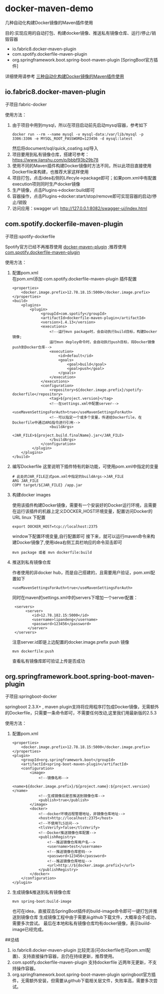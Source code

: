 # docker-maven-demo

几种自动化构建Docker镜像的Maven插件使用

目的:实现应用的自动打包、构建docker镜像、推送私有镜像仓库、运行/停止/销毁容器
- io.fabric8.docker-maven-plugin
- com.spotify.dockerfile-maven-plugin
- org.springframework.boot.spring-boot-maven-plugin [SpringBoot官方插件]  

详细使用请参考 [三种自动化构建Docker镜像的Maven插件使用](https://www.jianshu.com/p/6e5123f2e0b5)

## io.fabric8.docker-maven-plugin
子项目:fabric-docker

使用方法：
1) 由于项目中用到mysql，所以在项目启动前先启动mysql容器，参考如下
   ~~~
   docker run --rm --name mysql -v mysql-data:/var/lib/mysql -p 3306:3306 -e MYSQL_ROOT_PASSWORD=123456 -d mysql:latest
   ~~~
   然后将document/sql/quick_coating.sql导入
1) 项目要用到私有镜像仓库，搭建可参考：https://www.jianshu.com/p/bbbf93b29b78    
1) 使用不同的Maven插件构建Docker镜像时方法不同，所以此项目直接使用Dockerfile来构建，也推荐大家这样使用   
1) 项目打包，点击idea右侧的Lifecyle->package即可；如果pom.xml中有配置execution项则同时生产docker镜像
1) 生产镜像，点击Plugins->docker:build即可
1) 容器操作，点击Plugins->docker:start/stop/remove即可实现容器的启动/停止/销毁 
1) 访问应用：swagger url: http://127.0.0.1:8082/swagger-ui/index.html

## com.spotify.dockerfile-maven-plugin
子项目:spotify-dockerfile

Spotify官方已经不再推荐使用 [docker-maven-plugin](https://github.com/spotify/docker-maven-plugin) ;推荐使用 [com.spotify.dockerfile-maven-plugin](https://github.com/spotify/dockerfile-maven)

使用方法：
1) 配置pom.xml  
   在pom.xml添加 com.spotify.dockerfile-maven-plugin 插件配置
   ~~~
   <properties>
       <docker.image.prefix>12.78.18.15:5000</docker.image.prefix>
   </properties>
   <build>
       <plugins>
           <plugin>
                <groupId>com.spotify</groupId>
                <artifactId>dockerfile-maven-plugin</artifactId>
                <version>1.4.13</version>
                <executions>
                    <!--运行mvn package时，会自动执行build目标，构建Docker镜像;
                    运行mvn deploy命令时，会自动执行push目标，将Docker镜像push到Docker仓库-->
                    <execution>
                        <id>default</id>
                        <goals>
                            <goal>build</goal>
                            <goal>push</goal>
                        </goals>
                    </execution>
                </executions>
                <configuration>
                    <repository>${docker.image.prefix}/spotify-dockerfile</repository>
                    <tag>${project.version}</tag>
                    <!--在settings.xml中配置server-->
                    <useMavenSettingsForAuth>true</useMavenSettingsForAuth>
                    <!--可以指定一个或多个变量，传递给Dockerfile，在Dockerfile中通过ARG指令进行引用-->
                    <buildArgs>
                        <JAR_FILE>${project.build.finalName}.jar</JAR_FILE>
                    </buildArgs>
                </configuration>
            </plugin>
       </plugins>
   </build>
   ~~~
2) 编写Dockerfile
   这里说明下插件特有的新功能，可使用pom.xml中指定的变量
   ~~~
   # 此处的JAR_FILE正式pom.xml中指定的buildArgs->JAR_FILE
   ARG JAR_FILE
   COPY target/${JAR_FILE} /app.jar
   ~~~
3) 构建docker images

   使用该插件构建Docker镜像，需要有一个安装好的Docker运行环境，且需要在运行该插件的机器上定义DOCKER_HOST环境变量，配置访问Docker的URL
   linux 下配置
   ~~~
   export DOCKER_HOST=tcp://localhost:2375
   ~~~
   window下配置环境变量,自行配置即可
   接下来，就可以运行maven命令来构建Docker镜像了,使用idea右侧工具栏响应的命令双击即可
   ~~~
   mvn package 或者 mvn dockerfile:build
   ~~~
4) 推送到私有镜像仓库
   
   作者使用的非docker hub，而是自己搭建的，且需要用户验证，pom.xml配置如下
   ~~~
   <useMavenSettingsForAuth>true</useMavenSettingsForAuth>
   ~~~
   同时在maven的settings.xml中的servers下增加一个server配置：
   ~~~
    <servers>
         <server>
            <id>12.78.182.15:5000</id>
            <username>lipandeng</username>
            <password>123456</password>
          </server>
    </servers>
   ~~~
   注意server.id即是上边配置的docker.image.prefix
   push 镜像
   ~~~
   mvn dockerfile:push
   ~~~
   查看私有镜像库即可验证上传是否成功

## org.springframework.boot.spring-boot-maven-plugin
子项目:springboot-docker

springboot 2.3.X+ , maven plugin支持将应用程序打包成Docker镜像，无需额外的Dockerfile，只需要一条命令即可，不需要任何改动,这里我们用最新版的2.5.3

使用方法：
1) 配置pom.xml
   ~~~
   <properties>
       <docker.image.prefix>12.78.18.15:5000</docker.image.prefix>
   </properties>
   <plugin>
       <groupId>org.springframework.boot</groupId>
       <artifactId>spring-boot-maven-plugin</artifactId>
       <configuration> 
           <image>
               <!--镜像名称-->
               <name>${docker.image.prefix}/${project.name}:${project.version}</name>
               <!--生成镜像后是否推送到镜像仓库-->
               <publish>true</publish>
           </image> 
           <docker>
               <!--docker环境远程管理地址，非镜像仓库地址-->
               <host>http://localhost:2375</host>
               <!--不使用TLS访问-->
               <tlsVerify>false</tlsVerify>
               <!--Docker推送镜像仓库配置-->
               <publishRegistry>   
                   <!--推送镜像仓库用户名-->
                   <username>test</username>
                   <!--推送镜像仓库密码-->
                   <password>123456</password>
                   <!--推送镜像仓库地址-->
                   <url>http://${docker.image.prefix}</url>      
               </publishRegistry>      
           </docker>
       </configuration> 
   </plugin>   
   ~~~
2) 生成镜像&推送到私有镜像仓库
   ~~~
   mvn spring-boot:build-image
   ~~~
   也可在idea，直接双击SpringBoot插件的build-image命令即可一键打包并推送到镜像仓库
   生成镜像工程中由于需要从github下载文件，大概率会不成功，需要多次尝试。
   最后在本地和私有镜像仓库均有docker镜像，表示buiild-image已经完成。
   
##总结 
1. io.fabric8.docker-maven-plugin 比较灵活(可dockerfile也可pom.xml配置)、支持直接操作容器，且仍在持续更新，推荐使用。
2. com.spotify.dockerfile-maven-plugin 支持dockerfile 近两年无更新，不支持操作容器。
3. org.springframework.boot.spring-boot-maven-plugin springboot官方插件，无需额外安装，但需要从github下载相关层文件，失败率高，需要多次尝试。